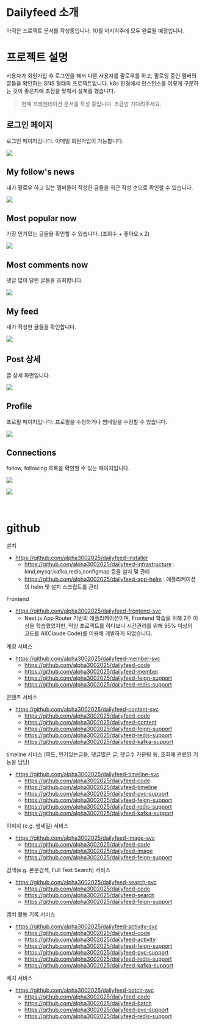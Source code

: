 # Dailyfeed 소개
아직은 프로젝트 문서를 작성중입니다. 10월 마지막주에 모두 완료될 예정입니다.

# 프로젝트 설명
사용자가 회원가입 후 로그인을 해서 다른 사용자를 팔로우를 하고, 팔로잉 중인 멤버의 글들을 확인하는 SNS 형태의 프로젝트입니다. k8s 환경에서 인스턴스를 어떻게 구분하는 것이 좋은지에 초점을 맞춰서 설계를 했습니다.<br/>


> 현재 프레젠테이션 문서를 작성 중입니다. 조금만 기다려주세요.



## 로그인 페이지

로그인 페이지입니다. 이메일 회원가입이 가능합니다.

![](./img/readme/documentation/login.png)
<br/>



## My follow's news

내가 팔로우 하고 있는 멤버들이 작성한 글들을 최근 작성 순으로 확인할 수 있습니다.

![](./img/readme/documentation/1-my-follows-news.png)
<br/>



## Most popular now

가장 인기있는 글들을 확인할 수 있습니다. (조회수 + 좋아요 x 2)

![](./img/readme/documentation/2-most-popular-now.png)
<br/>



## Most comments now

댓글 많이 달린 글들을 조회합니다.

![](./img/readme/documentation/3-most-comments-now.png)
<br/>



## My feed

내가 작성한 글들을 확인합니다.

![](./img/readme/documentation/4-my-feed.png)
<br/>

## Post 상세

글 상세 화면입니다.

![](./img/readme/documentation/7-post-detail.png)
<br/>

## Profile

프로필 페이지입니다. 프로필을 수정하거나 썸네일을 수정할 수 있습니다.

![](./img/readme/documentation/5-profile.png)
<br/>

## Connections

follow, following 목록을 확인할 수 있는 페이지입니다.

![](./img/readme/documentation/6-connections-1.png)
<br/>

![](./img/readme/documentation/6-connections-2.png)
<br/>


<br/>



# github

설치
- https://github.com/alpha3002025/dailyfeed-installer
  - https://github.com/alpha3002025/dailyfeed-infrastructure : kind,mysql,kafka,redis,configmap 등을 설치 및 관리
  - https://github.com/alpha3002025/dailyfeed-app-helm : 애플리케이션의 helm 및 설치 스크립트를 관리





Frontend

- https://github.com/alpha3002025/dailyfeed-frontend-svc
  - Next.js App Router 기반의 애플리케이션이며, Frontend 학습을 위해 2주 이상을 학습했었지만, 막상 프로젝트를 하다보니 시간관리를 위해 95% 이상의 코드를 AI(Claude Code)를 이용해 개발하게 되었습니다.





계정 서비스

- https://github.com/alpha3002025/dailyfeed-member-svc
  - https://github.com/alpha3002025/dailyfeed-code
  - https://github.com/alpha3002025/dailyfeed-member
  - https://github.com/alpha3002025/dailyfeed-feign-support
  - https://github.com/alpha3002025/dailyfeed-redis-support





콘텐츠 서비스

- https://github.com/alpha3002025/dailyfeed-content-svc
  - https://github.com/alpha3002025/dailyfeed-code
  - https://github.com/alpha3002025/dailyfeed-content
  - https://github.com/alpha3002025/dailyfeed-feign-support
  - https://github.com/alpha3002025/dailyfeed-redis-support
  - https://github.com/alpha3002025/dailyfeed-kafka-support





timeline 서비스 (피드, 인기있는글들, 댓글많은 글, 댓글수 카운팅 등, 조회에 관련된 기능을 담당)

- https://github.com/alpha3002025/dailyfeed-timeline-svc
  - https://github.com/alpha3002025/dailyfeed-code
  - https://github.com/alpha3002025/dailyfeed-timeline
  - https://github.com/alpha3002025/dailyfeed-pvc-support
  - https://github.com/alpha3002025/dailyfeed-feign-support
  - https://github.com/alpha3002025/dailyfeed-redis-support
  - https://github.com/alpha3002025/dailyfeed-kafka-support





이미지 (e.g. 썸네일) 서비스

- https://github.com/alpha3002025/dailyfeed-image-svc
  - https://github.com/alpha3002025/dailyfeed-code
  - https://github.com/alpha3002025/dailyfeed-image
  - https://github.com/alpha3002025/dailyfeed-feign-support





검색(e.g. 본문검색, Full Text Search) 서비스

- https://github.com/alpha3002025/dailyfeed-search-svc
  - https://github.com/alpha3002025/dailyfeed-code
  - https://github.com/alpha3002025/dailyfeed-search
  - https://github.com/alpha3002025/dailyfeed-feign-support





멤버 활동 기록 서비스

- https://github.com/alpha3002025/dailyfeed-activity-svc
  - https://github.com/alpha3002025/dailyfeed-code
  - https://github.com/alpha3002025/dailyfeed-activity
  - https://github.com/alpha3002025/dailyfeed-feign-support
  - https://github.com/alpha3002025/dailyfeed-pvc-support
  - https://github.com/alpha3002025/dailyfeed-redis-support
  - https://github.com/alpha3002025/dailyfeed-kafka-support





배치 서비스

- https://github.com/alpha3002025/dailyfeed-batch-svc
  - https://github.com/alpha3002025/dailyfeed-code
  - https://github.com/alpha3002025/dailyfeed-batch
  - https://github.com/alpha3002025/dailyfeed-pvc-support
  - https://github.com/alpha3002025/dailyfeed-redis-support

